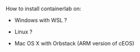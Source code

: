 How to install containerlab on:


- Windows with WSL ?

- Linux ?

- Mac OS X with Orbstack (ARM version of cEOS)


